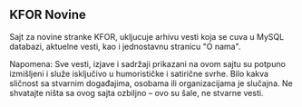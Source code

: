 ## KFOR Novine
Sajt za novine stranke KFOR, ukljucuje arhivu vesti koja se cuva u MySQL databazi, aktuelne vesti, kao i jednostavnu stranicu "O nama".


Napomena: Sve vesti, izjave i sadržaji prikazani na ovom sajtu su potpuno izmišljeni i služe isključivo u humorističke i satirične svrhe. Bilo kakva sličnost sa stvarnim događajima, osobama ili organizacijama je slučajna.
Ne shvatajte ništa sa ovog sajta ozbiljno – ovo su šale, ne stvarne vesti.
